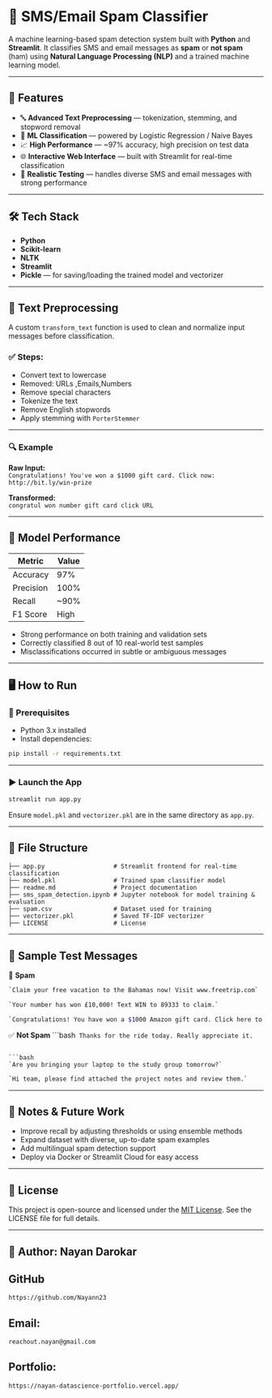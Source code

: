 # 📩 SMS/Email Spam Classifier

A machine learning-based spam detection system built with **Python** and **Streamlit**. It classifies SMS and email messages as **spam** or **not spam** (ham) using **Natural Language Processing (NLP)** and a trained machine learning model.

---

## 🚀 Features

- 🔤 **Advanced Text Preprocessing** — tokenization, stemming, and stopword removal  
- 🧠 **ML Classification** — powered by Logistic Regression / Naive Bayes  
- 📈 **High Performance** — ~97% accuracy, high precision on test data  
- 🌐 **Interactive Web Interface** — built with Streamlit for real-time classification  
- 🧪 **Realistic Testing** — handles diverse SMS and email messages with strong performance

---

## 🛠️ Tech Stack

- **Python**  
- **Scikit-learn**  
- **NLTK**  
- **Streamlit**  
- **Pickle** — for saving/loading the trained model and vectorizer

---

## 🧹 Text Preprocessing

A custom `transform_text` function is used to clean and normalize input messages before classification.

### ✅ Steps:
- Convert text to lowercase  
- Removed: URLs ,Emails,Numbers
- Remove special characters  
- Tokenize the text  
- Remove English stopwords  
- Apply stemming with `PorterStemmer`  

---
### 🔍 Example

**Raw Input:**  
`Congratulations! You've won a $1000 gift card. Click now: http://bit.ly/win-prize`  

**Transformed:**  
`congratul won number gift card click URL`

---

## 🧪 Model Performance

| Metric    | Value     |
|-----------|-----------|
| Accuracy  | 97%       |
| Precision | 100%      |
| Recall    | ~90%      |
| F1 Score  | High      |

- Strong performance on both training and validation sets  
- Correctly classified 8 out of 10 real-world test samples  
- Misclassifications occurred in subtle or ambiguous messages

---

## 🖥️ How to Run

### 🔧 Prerequisites
- Python 3.x installed  
- Install dependencies:
```bash
pip install -r requirements.txt
```

---

### ▶️ Launch the App

```bash
streamlit run app.py
```

Ensure `model.pkl` and `vectorizer.pkl` are in the same directory as `app.py`.

---

## 📁 File Structure

```
├── app.py                   # Streamlit frontend for real-time classification
├── model.pkl                # Trained spam classifier model
├── readme.md                # Project documentation
├── sms_spam_detection.ipynb # Jupyter notebook for model training & evaluation
├── spam.csv                 # Dataset used for training
├── vectorizer.pkl           # Saved TF-IDF vectorizer
├── LICENSE                  # License 
```

---

## 💬 Sample Test Messages

🚫 **Spam**
```bash
`Claim your free vacation to the Bahamas now! Visit www.freetrip.com`
```
```bash
`Your number has won £10,000! Text WIN to 89333 to claim.`
```
```bash
`Congratulations! You have won a $1000 Amazon gift card. Click here to claim now!`
```
✅ **Not Spam**
```bash`
Thanks for the ride today. Really appreciate it.`
```

```bash
`Are you bringing your laptop to the study group tomorrow?`
```
```bash 
`Hi team, please find attached the project notes and review them.`
```
---

## 📌 Notes & Future Work

* Improve recall by adjusting thresholds or using ensemble methods
* Expand dataset with diverse, up-to-date spam examples
* Add multilingual spam detection support
* Deploy via Docker or Streamlit Cloud for easy access

---


## 📜 License

This project is open-source and licensed under the [MIT License](LICENSE). See the LICENSE file for full details.

---

## 👤 Author:  **Nayan Darokar** 

## GitHub
```bash
https://github.com/Nayann23
```

## Email:
```bash
reachout.nayan@gmail.com  
```
## Portfolio: 
```bash
https://nayan-datascience-portfolio.vercel.app/
```
